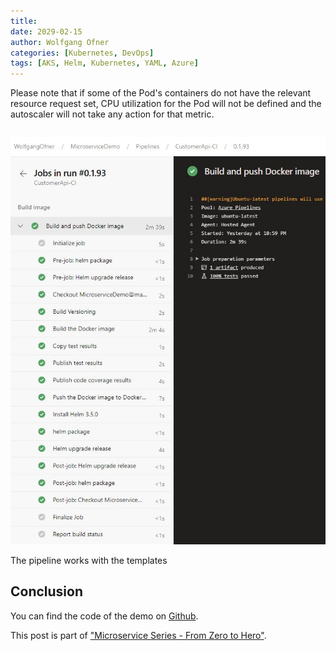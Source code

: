```yaml
---
title: 
date: 2029-02-15
author: Wolfgang Ofner
categories: [Kubernetes, DevOps]
tags: [AKS, Helm, Kubernetes, YAML, Azure]
---
```






Please note that if some of the Pod's containers do not have the relevant resource request set, CPU utilization for the Pod will not be defined and the autoscaler will not take any action for that metric.


```yaml

```



<div class="col-12 col-sm-10 aligncenter">
  <a href="/assets/img/posts/2021/01/The-pipeline-works-with-the-templates.jpg"><img loading="lazy" src="/assets/img/posts/2021/01/The-pipeline-works-with-the-templates.jpg" alt="The pipeline works with the templates" /></a>
  
  <p>
   The pipeline works with the templates
  </p>
</div>

## Conclusion


You can find the code of the demo on <a href="https://github.com/WolfgangOfner/MicroserviceDemo" target="_blank" rel="noopener noreferrer">Github</a>.

This post is part of ["Microservice Series - From Zero to Hero"](/microservice-series-from-zero-to-hero).